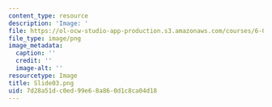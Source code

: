 ```yaml
---
content_type: resource
description: 'Image: '
file: https://ol-ocw-studio-app-production.s3.amazonaws.com/courses/6-004-computation-structures-spring-2017/7d28a51dc0ed99e68a860d1c8ca04d18_Slide03.png
file_type: image/png
image_metadata:
  caption: ''
  credit: ''
  image-alt: ''
resourcetype: Image
title: Slide03.png
uid: 7d28a51d-c0ed-99e6-8a86-0d1c8ca04d18
---
```

